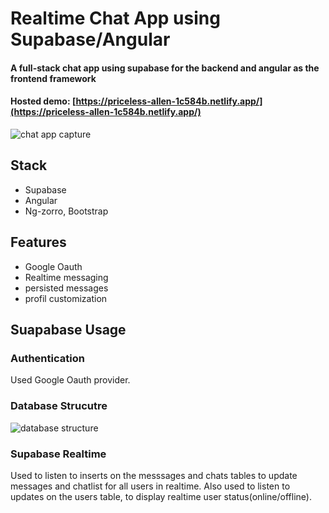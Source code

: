 # Realtime Chat App using Supabase/Angular 

#### A full-stack chat app using supabase for the backend and angular as the frontend framework 
#### Hosted demo: [https://priceless-allen-1c584b.netlify.app/](https://priceless-allen-1c584b.netlify.app/)
![chat app capture](https://user-images.githubusercontent.com/38834042/136698620-c0987dae-a275-479e-974d-568d52d876e0.PNG)

## Stack 
 - Supabase
 - Angular
 - Ng-zorro, Bootstrap 
 
## Features
- Google Oauth
- Realtime messaging
- persisted messages 
- profil customization
## Suapabase Usage

### Authentication
Used Google Oauth provider.

### Database Strucutre

![database structure](https://user-images.githubusercontent.com/38834042/136705235-54913527-e074-4c75-85c2-8b3c6a55ae2c.jpg)

### Supabase Realtime
Used to listen to inserts on the messsages and chats tables to update messages and chatlist for all users in realtime.
Also used to listen to updates on the users table, to display realtime user status(online/offline). 
